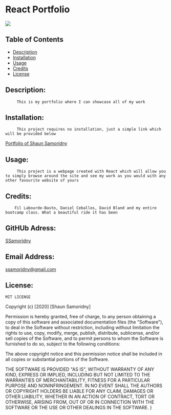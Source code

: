

# React Portfolio
![](https://img.shields.io/badge/README-GOODREADME-brightgreen)

## Table of Contents
- [Description](#description)
- [Installation](#installation)
- [Usage](#usage)
- [Credits](#credits)
- [License](#license)

## Description: 

         This is my portfolio where I can showcase all of my work 

## Installation:

         This project requires no installation, just a simple link which will be provided below
   [Portfolio of Shaun Samoridny]([ssamoridny@gmail.com](ssamoridny@gmail.com))

## Usage:

         This project is a webpage created with React which will allow you to simply browse around the site and see my work as you would with any other favourite website of yours

## Credits:

        Fil Labourde-Basto, Daniel Ceballos, David Bland and my entire bootcamp class. What a beautiful ride it has been

## GitHUb Adress:

   [SSamoridny](github.com/SSamoridny)

## Email Address:

   [ssamoridny@gmail.com](ssamoridny@gmail.com)

## License:
    

    
    MIT LICENSE

Copyright (c) [2020] [Shaun Samoridny]

Permission is hereby granted, free of charge, to any person obtaining a copy
of this software and associated documentation files (the "Software"), to deal
in the Software without restriction, including without limitation the rights
to use, copy, modify, merge, publish, distribute, sublicense, and/or sell
copies of the Software, and to permit persons to whom the Software is
furnished to do so, subject to the following conditions:

The above copyright notice and this permission notice shall be included in all
copies or substantial portions of the Software.

THE SOFTWARE IS PROVIDED "AS IS", WITHOUT WARRANTY OF ANY KIND, EXPRESS OR
IMPLIED, INCLUDING BUT NOT LIMITED TO THE WARRANTIES OF MERCHANTABILITY,
FITNESS FOR A PARTICULAR PURPOSE AND NONINFRINGEMENT. IN NO EVENT SHALL THE
AUTHORS OR COPYRIGHT HOLDERS BE LIABLE FOR ANY CLAIM, DAMAGES OR OTHER
LIABILITY, WHETHER IN AN ACTION OF CONTRACT, TORT OR OTHERWISE, ARISING FROM,
OUT OF OR IN CONNECTION WITH THE SOFTWARE OR THE USE OR OTHER DEALINGS IN THE
SOFTWARE.
}
      

   

